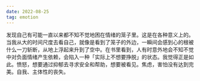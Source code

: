 ```yaml
---
date: 2022-08-25
tag: emotion
---
```

发现自己有可能一直以来都不知不觉地困在情绪的笼子里。这是在各种意义上的。当我从大的时间尺度去看自己，就像是看到了笼子的外边，一瞬间会感到心的根被什么一刀斩断，从地上浮起来升到了空中。在书里看到，人有时意外地会不知不觉中对负面情绪产生依赖，会陷入一种「实际上不想要挣脱」的状态。我觉得正是如此。愤怒，想要通过抑郁去寻求安全和帮助，想要被看见。焦虑，害怕没有达到完美。自我、主体性的丧失。